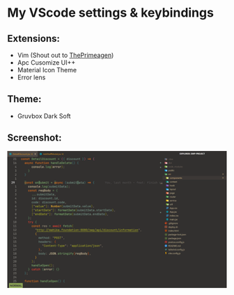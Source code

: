 # My VScode settings & keybindings
## Extensions:
- Vim (Shout out to [ThePrimeagen](https://www.youtube.com/@ThePrimeagen))
- Apc Cusomize UI++
- Material Icon Theme
- Error lens

## Theme:
- Gruvbox Dark Soft

## Screenshot:
![screenshot](screenshot.png)
